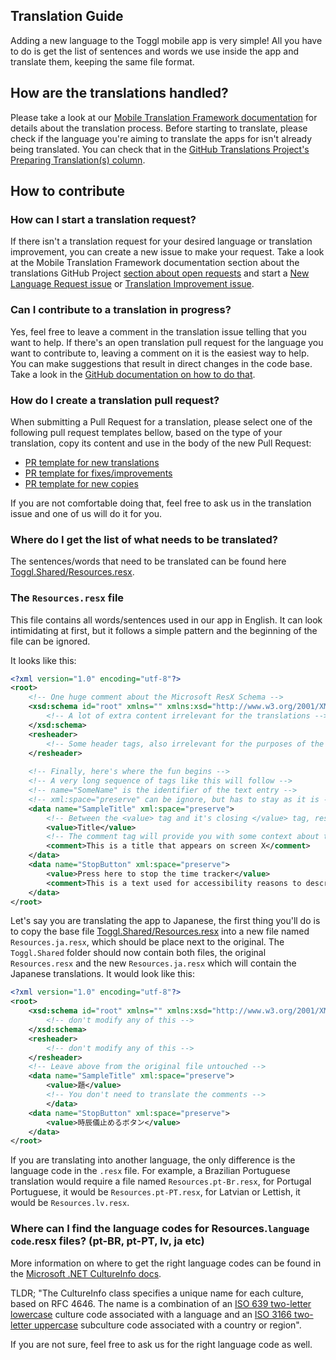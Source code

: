 ## Translation Guide

Adding a new language to the Toggl mobile app is very simple!
All you have to do is get the list of sentences and words we use inside the app and translate them, keeping the same file format.

## How are the translations handled?
Please take a look at our [Mobile Translation Framework documentation](./localization-framework.md) for details about the translation process.
Before starting to translate, please check if the language you're aiming to translate the apps for isn't already being translated.
You can check that in the [GitHub Translations Project's Preparing Translation(s) column](https://github.com/toggl/mobileapp/projects/74#column-6151592).

## How to contribute

### How can I start a translation request?
If there isn't a translation request for your desired language or translation improvement, you can create a new issue to make your request. 
Take a look at the Mobile Translation Framework documentation section about the translations GitHub Project [section about open requests](./localization-framework.md) and start a [New Language Request issue](https://github.com/toggl/mobileapp/issues/new?template=g-translation-request.md) or [Translation Improvement issue](https://github.com/toggl/mobileapp/issues/new?template=h-translation-fix-request.md).

### Can I contribute to a translation in progress?
Yes, feel free to leave a comment in the translation issue telling that you want to help.
If there's an open translation pull request for the language you want to contribute to, leaving a comment on it is the easiest way to help.
You can make suggestions that result in direct changes in the code base. Take a look in the [GitHub documentation on how to do that](https://help.github.com/en/articles/commenting-on-a-pull-request).

### How do I create a translation pull request?
When submitting a Pull Request for a translation, please select one of the following pull request templates bellow, based on the type of your translation, copy its content and use in the body of the new Pull Request:
  - [PR template for new translations](../../.github/PULL_REQUEST_TEMPLATE/translation-pull-request-template.md)
  - [PR template for fixes/improvements](../../.github/PULL_REQUEST_TEMPLATE/translation-fix-pull-request-template.md)
  - [PR template for new copies](../../.github/PULL_REQUEST_TEMPLATE/new-copy-translation-pull-request-template.md)

If you are not comfortable doing that, feel free to ask us in the translation issue and one of us will do it for you. 

### Where do I get the list of what needs to be translated?

The sentences/words that need to be translated can be found here [Toggl.Shared/Resources.resx](../../Toggl.Shared/Resources.resx).

### The `Resources.resx` file

This file contains all words/sentences used in our app in English. It can look intimidating at first, but it follows a simple pattern and the beginning of the file can be ignored.

It looks like this:

```xml
<?xml version="1.0" encoding="utf-8"?>
<root>
    <!-- One huge comment about the Microsoft ResX Schema -->
    <xsd:schema id="root" xmlns="" xmlns:xsd="http://www.w3.org/2001/XMLSchema">
        <!-- A lot of extra content irrelevant for the translations -->
    </xsd:schema>
    <resheader>
        <!-- Some header tags, also irrelevant for the purposes of the translations -->
    </resheader>
    
    <!-- Finally, here's where the fun begins -->
    <!-- A very long sequence of tags like this will follow -->
    <!-- name="SomeName" is the identifier of the text entry -->
    <!-- xml:space="preserve" can be ignore, but has to stay as it is -->
    <data name="SampleTitle" xml:space="preserve">
        <!-- Between the <value> tag and it's closing </value> tag, resides the actual text, which you'll be translating -->
        <value>Title</value>
        <!-- The comment tag will provide you with some context about the text entry to be translated -->
        <comment>This is a title that appears on screen X</comment>
    </data>
    <data name="StopButton" xml:space="preserve">
        <value>Press here to stop the time tracker</value>
        <comment>This is a text used for accessibility reasons to describe the button to stop a time entry</comment>
    </data>
</root>

``` 

Let's say you are translating the app to Japanese, the first thing you'll do is to copy the base file [Toggl.Shared/Resources.resx](../../Toggl.Shared/Resources.resx) into a new file named `Resources.ja.resx`, which should be place next to the original.
The `Toggl.Shared` folder should now contain both files, the original `Resources.resx` and the new `Resources.ja.resx` which will contain the Japanese translations. It would look like this:

```xml
<?xml version="1.0" encoding="utf-8"?>
<root>
    <xsd:schema id="root" xmlns="" xmlns:xsd="http://www.w3.org/2001/XMLSchema">
        <!-- don't modify any of this -->
    </xsd:schema>
    <resheader>
        <!-- don't modify any of this -->
    </resheader>
    <!-- Leave above from the original file untouched -->
    <data name="SampleTitle" xml:space="preserve">
        <value>題</value>
        <!-- You don't need to translate the comments -->
        </data>
    <data name="StopButton" xml:space="preserve">
        <value>時辰儀止めるボタン</value>
    </data>
</root>
```

If you are translating into another language, the only difference is the language code in the `.resx` file. For example, a Brazilian Portuguese translation would require a file named `Resources.pt-Br.resx`, for Portugal Portuguese, it would be `Resources.pt-PT.resx`, for Latvian or Lettish, it would be `Resources.lv.resx`.

### Where can I find the language codes for Resources.`language code`.resx files? (pt-BR, pt-PT, lv, ja etc)
More information on where to get the right language codes can be found in the [Microsoft .NET CultureInfo docs](https://docs.microsoft.com/en-us/dotnet/api/system.globalization.cultureinfo?view=netframework-4.8#culture-names-and-identifiers).

TLDR; "The CultureInfo class specifies a unique name for each culture, based on RFC 4646. The name is a combination of an [ISO 639 two-letter lowercase](https://en.wikipedia.org/wiki/List_of_ISO_639-1_codes) culture code associated with a language and an [ISO 3166 two-letter uppercase](https://en.wikipedia.org/wiki/List_of_ISO_3166_country_codes) subculture code associated with a country or region".

If you are not sure, feel free to ask us for the right language code as well.